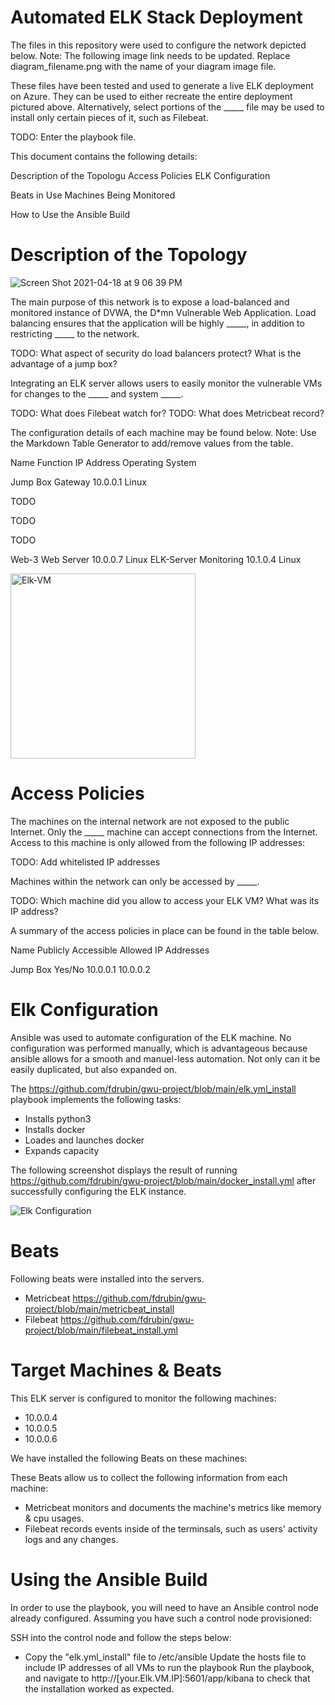 # Automated ELK Stack Deployment
The files in this repository were used to configure the network depicted below.
Note: The following image link needs to be updated. Replace diagram_filename.png with the name of your diagram image file.

These files have been tested and used to generate a live ELK deployment on Azure. They can be used to either recreate the entire deployment pictured above. Alternatively, select portions of the _____ file may be used to install only certain pieces of it, such as Filebeat.

TODO: Enter the playbook file.

This document contains the following details:

Description of the Topologu
Access Policies
ELK Configuration

Beats in Use
Machines Being Monitored


How to Use the Ansible Build


# Description of the Topology

![Screen Shot 2021-04-18 at 9 06 39 PM](https://user-images.githubusercontent.com/60769973/115169385-d76bda00-a08b-11eb-8b81-fa9745c02212.png)

The main purpose of this network is to expose a load-balanced and monitored instance of DVWA, the D*mn Vulnerable Web Application.
Load balancing ensures that the application will be highly _____, in addition to restricting _____ to the network.

TODO: What aspect of security do load balancers protect? What is the advantage of a jump box?

Integrating an ELK server allows users to easily monitor the vulnerable VMs for changes to the _____ and system _____.

TODO: What does Filebeat watch for?
TODO: What does Metricbeat record?

The configuration details of each machine may be found below.
Note: Use the Markdown Table Generator to add/remove values from the table.



Name
Function
IP Address
Operating System




Jump Box
Gateway
10.0.0.1
Linux


TODO





TODO





TODO






Web-3	Web Server	10.0.0.7	Linux
ELK-Server	Monitoring	10.1.0.4	Linux


<img width="296" alt="Elk-VM" src="https://user-images.githubusercontent.com/60769973/115308688-1c9a1580-a139-11eb-94c7-f5b3b1a1377d.png">


# Access Policies
The machines on the internal network are not exposed to the public Internet.
Only the _____ machine can accept connections from the Internet. Access to this machine is only allowed from the following IP addresses:

TODO: Add whitelisted IP addresses

Machines within the network can only be accessed by _____.

TODO: Which machine did you allow to access your ELK VM? What was its IP address?

A summary of the access policies in place can be found in the table below.



Name
Publicly Accessible
Allowed IP Addresses




Jump Box
Yes/No
10.0.0.1 10.0.0.2














# Elk Configuration
Ansible was used to automate configuration of the ELK machine. No configuration was performed manually, which is advantageous because ansible allows for a smooth and manuel-less automation. Not only can it be easily duplicated, but also expanded on. 

The https://github.com/fdrubin/gwu-project/blob/main/elk.yml_install playbook implements the following tasks:

- Installs python3
- Installs docker
- Loades and launches docker
- Expands capacity

The following screenshot displays the result of running https://github.com/fdrubin/gwu-project/blob/main/docker_install.yml after successfully configuring the ELK instance.

![Elk Configuration](https://user-images.githubusercontent.com/60769973/115309095-c7123880-a139-11eb-84be-80360f98a6ed.png)

# Beats 
Following beats were installed into the servers.

- Metricbeat https://github.com/fdrubin/gwu-project/blob/main/metricbeat_install
- Filebeat https://github.com/fdrubin/gwu-project/blob/main/filebeat_install.yml

# Target Machines & Beats
This ELK server is configured to monitor the following machines:
- 10.0.0.4
- 10.0.0.5
- 10.0.0.6

We have installed the following Beats on these machines:

These Beats allow us to collect the following information from each machine:

- Metricbeat monitors and documents the machine's metrics like memory & cpu usages.
- Filebeat records events inside of the terminsals, such as users' activity logs and any changes. 

# Using the Ansible Build

In order to use the playbook, you will need to have an Ansible control node already configured. Assuming you have such a control node provisioned:

SSH into the control node and follow the steps below:

- Copy the "elk.yml_install" file to /etc/ansible
Update the hosts file to include IP addresses of all VMs to run the playbook
Run the playbook, and navigate to http://[your.Elk.VM.IP]:5601/app/kibana to check that the installation worked as expected.


